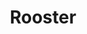 ---
title: "Rooster"
model: "Voron 2.4R2"
firmware: Klipper
broken: False
mods:
- Bed Fans
- Thermal Probe
- Euclid Probe
- Waveshare Touchscreen
- LED Diffusers
---